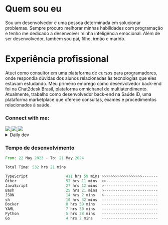 # Quem sou eu
Sou um desenvolvedor e uma pessoa determinada em solucionar problemas. Sempre procuro melhorar minhas habilidades com programação e tenho me dedicado a desenvolver minha inteligência emocional. Além de ser desenvolvedor, também sou pai, filho, irmão e marido.

# Experiência profissional
Atuei como consultor em uma plataforma de cursos para programadores, onde respondia dúvidas dos alunos relacionadas às tecnologias que eles estavam estudando.
Meu primeiro emprego como desenvolvedor back-end foi na Chat2desk Brasil, plataforma omnichanel de multiatendimento.
Atualmente, trabalho como desenvolvedor back-end na Saúde iD, uma plataforma marketplace que oferece consultas, exames e procedimentos relacionados à saúde.

### Connect with me:
<a href="https://www.linkedin.com/in/theusmoreira" target="_blank" >
<img src="https://img.shields.io/badge/linkedin-%230077B5.svg?&style=for-the-badge&logo=linkedin&logoColor=white ">
</a>
<a href="https://www.instagram.com/matheus.s.moreira/" target="_blank">
<img src="https://img.shields.io/badge/instagram-%23E4405F.svg?&style=for-the-badge&logo=instagram&logoColor=white">
</a>
<a href="mailto:matheussm301@gmail.com"  target="_blank">
<img src="https://img.shields.io/badge/gmail-%23E4405F.svg?&style=for-the-badge&logo=gmail&logoColor=white">
</a>


<details>
  <summary>Daily dev </summary>
<p>
  <a href="https://app.daily.dev/matheussantos"><img src="https://github.com/matheus-santos-moreira/matheus-santos-moreira/blob/master/devcard.svg" width="200" alt="Matheus Santos's Dev Card"/></a>
 </p>
</details>

<h3>Tempo de desenvolvimento</h3>

<!--START_SECTION:waka-->

```rust
From: 22 May 2023 - To: 21 May 2024

Total Time: 532 hrs 21 mins

TypeScript                 411 hrs 59 mins >>>>>>>>>>>>>>>>>>-------   70.48 %
Other                      52 hrs 11 mins  >>-----------------------   08.93 %
JavaScript                 27 hrs 12 mins  >------------------------   04.65 %
Bash                       25 hrs 21 mins  >------------------------   04.34 %
JSON                       14 hrs 2 mins   >------------------------   02.40 %
sh                         10 hrs 32 mins  -------------------------   01.80 %
Docker                     8 hrs 59 mins   -------------------------   01.54 %
YAML                       7 hrs 30 mins   -------------------------   01.28 %
Python                     5 hrs 28 mins   -------------------------   00.94 %
Go                         4 hrs 2 mins    -------------------------   00.69 %
```

<!--END_SECTION:waka-->
